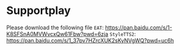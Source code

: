 # Supportplay

Please download the following file
`EAT`: https://pan.baidu.com/s/1-K8SFSnA0MVWvcxQw61Fbw?pwd=6zja
`StyleTTS2`: https://pan.baidu.com/s/1_37pv7HZrcXUK2sKyNVgWQ?pwd=uc6h

